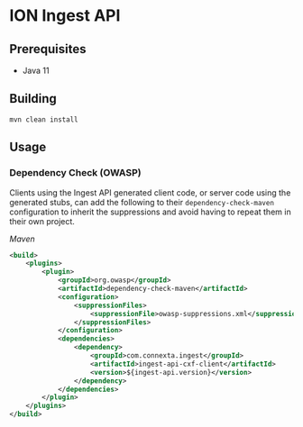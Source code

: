 # ION Ingest API

## Prerequisites
* Java 11

## Building
```
mvn clean install
```

## Usage

### Dependency Check (OWASP)

Clients using the Ingest API generated client code, or server code using the generated stubs,
can add the following to their `dependency-check-maven` configuration to inherit the
suppressions and avoid having to repeat them in their own project.

_Maven_

```xml
<build>
    <plugins>
        <plugin>
            <groupId>org.owasp</groupId>
            <artifactId>dependency-check-maven</artifactId>
            <configuration>
                <suppressionFiles>
                    <suppressionFile>owasp-suppressions.xml</suppressionFile>
                </suppressionFiles>
            </configuration>
            <dependencies>
                <dependency>
                    <groupId>com.connexta.ingest</groupId>
                    <artifactId>ingest-api-cxf-client</artifactId>
                    <version>${ingest-api.version}</version>
                </dependency>
            </dependencies>
        </plugin>
    </plugins>
</build>
```
